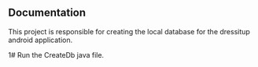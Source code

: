 Documentation
-------------

This project is responsible for creating the local database for the dressitup android application.

1# Run the CreateDb java file.
